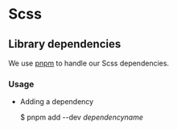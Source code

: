 Scss
==========

## Library dependencies


We use [pnpm](https://pnpm.io) to handle our Scss dependencies.

### Usage

 * Adding a dependency

    $ pnpm add --dev _dependencyname_
